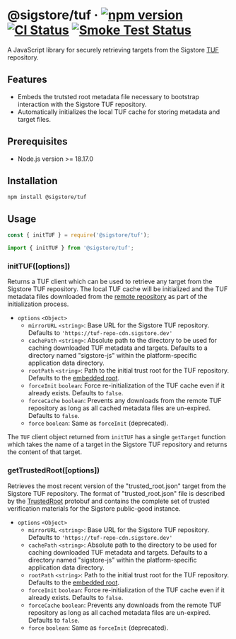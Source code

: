 # @sigstore/tuf &middot; [![npm version](https://img.shields.io/npm/v/@sigstore/tuf.svg?style=flat)](https://www.npmjs.com/package/@sigstore/tuf) [![CI Status](https://github.com/sigstore/sigstore-js/workflows/CI/badge.svg)](https://github.com/sigstore/sigstore-js/actions/workflows/ci.yml) [![Smoke Test Status](https://github.com/sigstore/sigstore-js/workflows/smoke-test/badge.svg)](https://github.com/sigstore/sigstore-js/actions/workflows/smoke-test.yml)

A JavaScript library for securely retrieving targets from the Sigstore [TUF][1]
repository.

## Features

- Embeds the trutsted root metadata file necessary to bootstrap interaction
  with the Sigstore TUF repository.
- Automatically initializes the local TUF cache for storing metadata and
  target files.

## Prerequisites

- Node.js version >= 18.17.0

## Installation

```
npm install @sigstore/tuf
```

## Usage

```javascript
const { initTUF } = require('@sigstore/tuf');
```

```javascript
import { initTUF } from '@sigstore/tuf';
```

### initTUF([options])

Returns a TUF client which can be used to retrieve any target from the Sigstore
TUF repository. The local TUF cache will be initialized and the TUF metadata
files downloaded from the [remote repository][2] as part of the initialization
process.

- `options` `<Object>`
  - `mirrorURL` `<string>`: Base URL for the Sigstore TUF repository. Defaults to `'https://tuf-repo-cdn.sigstore.dev'`
  - `cachePath` `<string>`: Absolute path to the directory to be used for caching downloaded TUF metadata and targets. Defaults to a directory named "sigstore-js" within the platform-specific application data directory.
  - `rootPath` `<string>`: Path to the initial trust root for the TUF repository. Defaults to the [embedded root](./store/public-good-instance-root.json).
  - `forceInit` `boolean`: Force re-initialization of the TUF cache even if it already exists. Defaults to `false`.
  - `forceCache` `boolean`: Prevents any downloads from the remote TUF repository as long as all cached metadata files are un-expired. Defaults to `false`.
  - `force` `boolean`: Same as `forceInit` (deprecated).

The `TUF` client object returned from `initTUF` has a single `getTarget`
function which takes the name of a target in the Sigstore TUF repository
and returns the content of that target.

### getTrustedRoot([options])

Retrieves the most recent version of the "trusted_root.json" target from the
Sigstore TUF repository. The format of "trusted_root.json" file is described
by the [TrustedRoot][3] protobuf and contains the complete set of trusted
verification materials for the Sigstore public-good instance.

- `options` `<Object>`
  - `mirrorURL` `<string>`: Base URL for the Sigstore TUF repository. Defaults to `'https://tuf-repo-cdn.sigstore.dev'`
  - `cachePath` `<string>`: Absolute path to the directory to be used for caching downloaded TUF metadata and targets. Defaults to a directory named "sigstore-js" within the platform-specific application data directory.
  - `rootPath` `<string>`: Path to the initial trust root for the TUF repository. Defaults to the [embedded root](./store/public-good-instance-root.json).
  - `forceInit` `boolean`: Force re-initialization of the TUF cache even if it already exists. Defaults to `false`.
  - `forceCache` `boolean`: Prevents any downloads from the remote TUF repository as long as all cached metadata files are un-expired. Defaults to `false`.
  - `force` `boolean`: Same as `forceInit` (deprecated).

[1]: https://theupdateframework.io/
[2]: https://sigstore-tuf-root.storage.googleapis.com/
[3]: https://github.com/sigstore/protobuf-specs/blob/main/protos/sigstore_trustroot.proto
